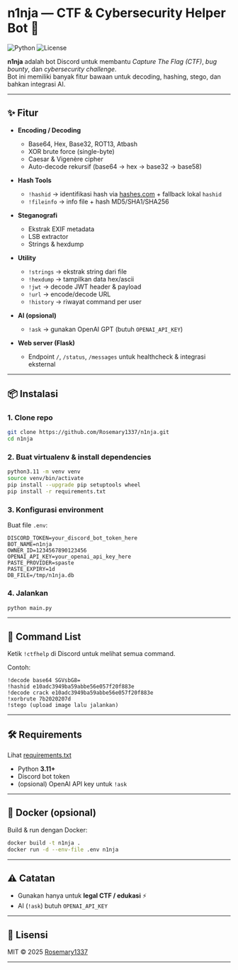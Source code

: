 # n1nja — CTF & Cybersecurity Helper Bot 🤖

![Python](https://img.shields.io/badge/Python-3.11+-blue?logo=python)
![License](https://img.shields.io/badge/License-MIT-green)

**n1nja** adalah bot Discord untuk membantu *Capture The Flag (CTF)*, *bug bounty*, dan *cybersecurity challenge*.  
Bot ini memiliki banyak fitur bawaan untuk decoding, hashing, stego, dan bahkan integrasi AI.

---

## ✨ Fitur

- **Encoding / Decoding**
  - Base64, Hex, Base32, ROT13, Atbash
  - XOR brute force (single-byte)
  - Caesar & Vigenère cipher
  - Auto-decode rekursif (base64 → hex → base32 → base58)

- **Hash Tools**
  - `!hashid` → identifikasi hash via [hashes.com](https://hashes.com) + fallback lokal `hashid`
  - `!fileinfo` → info file + hash MD5/SHA1/SHA256

- **Steganografi**
  - Ekstrak EXIF metadata
  - LSB extractor
  - Strings & hexdump

- **Utility**
  - `!strings` → ekstrak string dari file
  - `!hexdump` → tampilkan data hex/ascii
  - `!jwt` → decode JWT header & payload
  - `!url` → encode/decode URL
  - `!history` → riwayat command per user

- **AI (opsional)**
  - `!ask` → gunakan OpenAI GPT (butuh `OPENAI_API_KEY`)

- **Web server (Flask)**
  - Endpoint `/`, `/status`, `/messages` untuk healthcheck & integrasi eksternal

---

## 📦 Instalasi

### 1. Clone repo
```bash
git clone https://github.com/Rosemary1337/n1nja.git
cd n1nja
````

### 2. Buat virtualenv & install dependencies

```bash
python3.11 -m venv venv
source venv/bin/activate
pip install --upgrade pip setuptools wheel
pip install -r requirements.txt
```

### 3. Konfigurasi environment

Buat file `.env`:

```env
DISCORD_TOKEN=your_discord_bot_token_here
BOT_NAME=n1nja
OWNER_ID=1234567890123456
OPENAI_API_KEY=your_openai_api_key_here
PASTE_PROVIDER=spaste
PASTE_EXPIRY=1d
DB_FILE=/tmp/n1nja.db
```

### 4. Jalankan

```bash
python main.py
```

---

## 🔑 Command List

Ketik `!ctfhelp` di Discord untuk melihat semua command.

Contoh:

```text
!decode base64 SGVsbG8=
!hashid e10adc3949ba59abbe56e057f20f883e
!decode crack e10adc3949ba59abbe56e057f20f883e
!xorbrute 7b2020207d
!stego (upload image lalu jalankan)
```

---

## 🛠️ Requirements

Lihat [requirements.txt](requirements.txt)

* Python **3.11+**
* Discord bot token
* (opsional) OpenAI API key untuk `!ask`

---

## 🐳 Docker (opsional)

Build & run dengan Docker:

```bash
docker build -t n1nja .
docker run -d --env-file .env n1nja
```

---

## ⚠️ Catatan

* Gunakan hanya untuk **legal CTF / edukasi** ⚡
* AI (`!ask`) butuh `OPENAI_API_KEY`

---

## 📜 Lisensi

MIT © 2025 [Rosemary1337](https://github.com/Rosemary1337)

---


